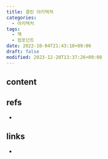 ```yaml
---
title: 클린 아키텍처
categories:
  - 아키텍처
tags:
  - 책
  - 컴포넌트
date: 2022-10-04T21:43:18+09:00
draft: false
modified: 2023-12-20T13:37:26+09:00
---
```


## content



## refs
- 


## links
- 
